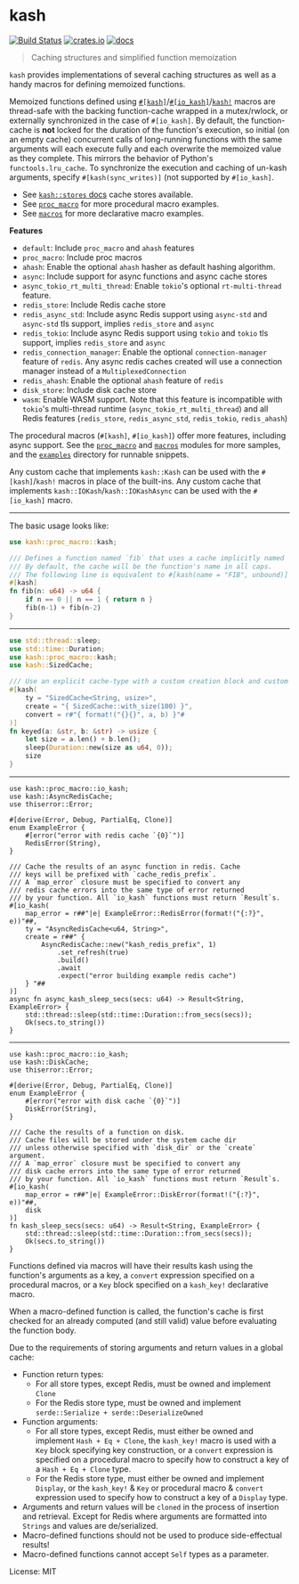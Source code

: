# kash

[![Build Status](https://github.com/omid/kash/actions/workflows/build.yml/badge.svg)](https://github.com/omid/kash/actions/workflows/build.yml)
[![crates.io](https://img.shields.io/crates/v/kash.svg)](https://crates.io/crates/kash)
[![docs](https://docs.rs/kash/badge.svg)](https://docs.rs/kash)

> Caching structures and simplified function memoization

`kash` provides implementations of several caching structures as well as a handy macros
for defining memoized functions.

Memoized functions defined using [`#[kash]`](proc_macro::kash)/[`#[io_kash]`](proc_macro::io_kash)/[`kash!`](crate::macros) macros are thread-safe with the backing
function-cache wrapped in a mutex/rwlock, or externally synchronized in the case of `#[io_kash]`.
By default, the function-cache is **not** locked for the duration of the function's execution, so initial (on an empty cache)
concurrent calls of long-running functions with the same arguments will each execute fully and each overwrite
the memoized value as they complete. This mirrors the behavior of Python's `functools.lru_cache`. To synchronize the execution and caching
of un-kash arguments, specify `#[kash(sync_writes)]` (not supported by `#[io_kash]`.

- See [`kash::stores` docs](https://docs.rs/kash/latest/kash/stores/index.html) cache stores available.
- See [`proc_macro`](https://docs.rs/kash/latest/kash/proc_macro/index.html) for more procedural macro examples.
- See [`macros`](https://docs.rs/kash/latest/kash/macros/index.html) for more declarative macro examples.

**Features**

- `default`: Include `proc_macro` and `ahash` features
- `proc_macro`: Include proc macros
- `ahash`: Enable the optional `ahash` hasher as default hashing algorithm.
- `async`: Include support for async functions and async cache stores
- `async_tokio_rt_multi_thread`: Enable `tokio`'s optional `rt-multi-thread` feature.
- `redis_store`: Include Redis cache store
- `redis_async_std`: Include async Redis support using `async-std` and `async-std` tls support, implies `redis_store` and `async`
- `redis_tokio`: Include async Redis support using `tokio` and `tokio` tls support, implies `redis_store` and `async`
- `redis_connection_manager`: Enable the optional `connection-manager` feature of `redis`. Any async redis caches created
                              will use a connection manager instead of a `MultiplexedConnection`
- `redis_ahash`: Enable the optional `ahash` feature of `redis`
- `disk_store`: Include disk cache store
- `wasm`: Enable WASM support. Note that this feature is incompatible with `tokio`'s multi-thread
   runtime (`async_tokio_rt_multi_thread`) and all Redis features (`redis_store`, `redis_async_std`, `redis_tokio`, `redis_ahash`)

The procedural macros (`#[kash]`, `#[io_kash]`) offer more features, including async support.
See the [`proc_macro`](crate::proc_macro) and [`macros`](crate::macros) modules for more samples, and the
[`examples`](https://github.com/omid/kash/tree/master/examples) directory for runnable snippets.

Any custom cache that implements `kash::Kash` can be used with the `#[kash]`/`kash!` macros in place of the built-ins.
Any custom cache that implements `kash::IOKash`/`kash::IOKashAsync` can be used with the `#[io_kash]` macro.

----

The basic usage looks like:

```rust
use kash::proc_macro::kash;

/// Defines a function named `fib` that uses a cache implicitly named `FIB`.
/// By default, the cache will be the function's name in all caps.
/// The following line is equivalent to #[kash(name = "FIB", unbound)]
#[kash]
fn fib(n: u64) -> u64 {
    if n == 0 || n == 1 { return n }
    fib(n-1) + fib(n-2)
}
```

----

```rust
use std::thread::sleep;
use std::time::Duration;
use kash::proc_macro::kash;
use kash::SizedCache;

/// Use an explicit cache-type with a custom creation block and custom cache-key generating block
#[kash(
    ty = "SizedCache<String, usize>",
    create = "{ SizedCache::with_size(100) }",
    convert = r#"{ format!("{}{}", a, b) }"#
)]
fn keyed(a: &str, b: &str) -> usize {
    let size = a.len() + b.len();
    sleep(Duration::new(size as u64, 0));
    size
}
```

----

```rust,no_run,ignore
use kash::proc_macro::io_kash;
use kash::AsyncRedisCache;
use thiserror::Error;

#[derive(Error, Debug, PartialEq, Clone)]
enum ExampleError {
    #[error("error with redis cache `{0}`")]
    RedisError(String),
}

/// Cache the results of an async function in redis. Cache
/// keys will be prefixed with `cache_redis_prefix`.
/// A `map_error` closure must be specified to convert any
/// redis cache errors into the same type of error returned
/// by your function. All `io_kash` functions must return `Result`s.
#[io_kash(
    map_error = r##"|e| ExampleError::RedisError(format!("{:?}", e))"##,
    ty = "AsyncRedisCache<u64, String>",
    create = r##" {
        AsyncRedisCache::new("kash_redis_prefix", 1)
            .set_refresh(true)
            .build()
            .await
            .expect("error building example redis cache")
    } "##
)]
async fn async_kash_sleep_secs(secs: u64) -> Result<String, ExampleError> {
    std::thread::sleep(std::time::Duration::from_secs(secs));
    Ok(secs.to_string())
}
```

----

```rust,no_run,ignore
use kash::proc_macro::io_kash;
use kash::DiskCache;
use thiserror::Error;

#[derive(Error, Debug, PartialEq, Clone)]
enum ExampleError {
    #[error("error with disk cache `{0}`")]
    DiskError(String),
}

/// Cache the results of a function on disk.
/// Cache files will be stored under the system cache dir
/// unless otherwise specified with `disk_dir` or the `create` argument.
/// A `map_error` closure must be specified to convert any
/// disk cache errors into the same type of error returned
/// by your function. All `io_kash` functions must return `Result`s.
#[io_kash(
    map_error = r##"|e| ExampleError::DiskError(format!("{:?}", e))"##,
    disk
)]
fn kash_sleep_secs(secs: u64) -> Result<String, ExampleError> {
    std::thread::sleep(std::time::Duration::from_secs(secs));
    Ok(secs.to_string())
}
```

Functions defined via macros will have their results kash using the
function's arguments as a key, a `convert` expression specified on a procedural macros,
or a `Key` block specified on a `kash_key!` declarative macro.

When a macro-defined function is called, the function's cache is first checked for an already
computed (and still valid) value before evaluating the function body.

Due to the requirements of storing arguments and return values in a global cache:

- Function return types:
  - For all store types, except Redis, must be owned and implement `Clone`
  - For the Redis store type, must be owned and implement `serde::Serialize + serde::DeserializeOwned`
- Function arguments:
  - For all store types, except Redis, must either be owned and implement `Hash + Eq + Clone`,
    the `kash_key!` macro is used with a `Key` block specifying key construction, or
    a `convert` expression is specified on a procedural macro to specify how to construct a key
    of a `Hash + Eq + Clone` type.
  - For the Redis store type, must either be owned and implement `Display`, or the `kash_key!` & `Key`
    or procedural macro & `convert` expression used to specify how to construct a key of a `Display` type.
- Arguments and return values will be `cloned` in the process of insertion and retrieval. Except for Redis
  where arguments are formatted into `Strings` and values are de/serialized.
- Macro-defined functions should not be used to produce side-effectual results!
- Macro-defined functions cannot accept `Self` types as a parameter.

License: MIT
